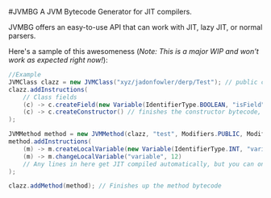#JVMBG
A JVM Bytecode Generator for JIT compilers.

JVMBG offers an easy-to-use API that can work with JIT, lazy JIT, or normal parsers.

Here's a sample of this awesomeness (*Note: This is a major WIP and won't work as expected right now!*):
```java
//Example
JVMClass clazz = new JVMClass("xyz/jadonfowler/derp/Test"); // public class Test extends java.lang.Object
clazz.addInstructions(
    // Class fields
    (c) -> c.createField(new Variable(IdentifierType.BOOLEAN, "isField", true)), // boolean isField = true
    (c) -> c.createConstructor() // finishes the constructor bytecode, should be called AFTER fields are added
);

JVMMethod method = new JVMMethod(clazz, "test", Modifiers.PUBLIC, Modifiers.STATIC); // public static void test()
method.addInstructions(
    (m) -> m.createLocalVariable(new Variable(IdentifierType.INT, "variable", 7)), // int variable = 7
    (m) -> m.changeLocalVariable("variable", 12)
    // Any lines in here get JIT compiled automatically, but you can only build one method at a time.
);

clazz.addMethod(method); // Finishes up the method bytecode
```

